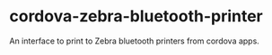 # cordova-zebra-bluetooth-printer
An interface to print to Zebra bluetooth printers from cordova apps. 
